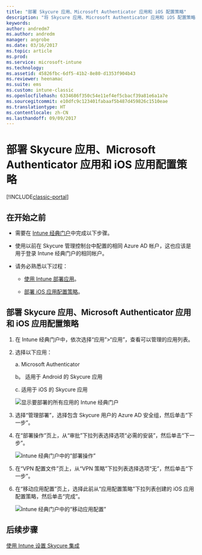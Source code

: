 ```yaml
---
title: "部署 Skycure 应用、Microsoft Authenticator 应用和 iOS 配置策略"
description: "将 Skycure 应用、Microsoft Authenticator 应用和 iOS 配置策略部署到 Intune 经典门户。"
keywords: 
author: andredm7
ms.author: andredm
manager: angrobe
ms.date: 03/16/2017
ms.topic: article
ms.prod: 
ms.service: microsoft-intune
ms.technology: 
ms.assetid: 45826fbc-6df5-41b2-8e80-d1353f904b43
ms.reviewer: heenamac
ms.suite: ems
ms.custom: intune-classic
ms.openlocfilehash: 6334686f350c54e11ef4ef5cbacf39a81e6a1a7e
ms.sourcegitcommit: e10dfc9c123401fabaaf5b487d459826c1510eae
ms.translationtype: HT
ms.contentlocale: zh-CN
ms.lasthandoff: 09/09/2017
---
```

# <a name="deploy-skycure-apps-microsoft-authenticator-app-and-ios-app-configuration-policy"></a>部署 Skycure 应用、Microsoft Authenticator 应用和 iOS 应用配置策略

[!INCLUDE[classic-portal](../includes/classic-portal.md)]

## <a name="before-you-begin"></a>在开始之前

-   需要在 [Intune 经典门户](https://manage.microsoft.com/)中完成以下步骤。

-   使用以前在 Skycure 管理控制台中配置的相同 Azure AD 帐户，这也应该是用于登录 Intune 经典门户的相同帐户。

-   请务必熟悉以下过程：

    -   [使用 Intune 部署应用](/intune-classic/deploy-use/deploy-apps-in-microsoft-intune)。

    -   [部署 iOS 应用配置策略](/intune-classic/deploy-use/configure-ios-apps-with-mobile-app-configuration-policies-in-microsoft-intune)。

## <a name="to-deploy-skycure-apps-microsoft-authenticator-app-and-the-ios-app-configuration-policy"></a>部署 Skycure 应用、Microsoft Authenticator 应用和 iOS 应用配置策略

1.  在 Intune 经典门户中，依次选择“应用”&gt;“应用”，查看可以管理的应用列表。

2.  选择以下应用：

    a.  Microsoft Authenticator

    b。  适用于 Android 的 Skycure 应用

    c.  适用于 iOS 的 Skycure 应用

       ![显示要部署的所有应用的 Intune 经典门户](../media/mtp/skycure-deploy-app-1.png)

3.  选择“管理部署”，选择包含 Skycure 用户的 Azure AD 安全组，然后单击“下一步”。

4.  在“部署操作”页上，从“审批”下拉列表选择选项“必需的安装”，然后单击“下一步”。

    ![Intune 经典门户中的“部署操作”](../media/mtp/skycure-deploy-app-2.png)

5.  在“VPN 配置文件”页上，从“VPN 策略”下拉列表选择选项“无”，然后单击“下一步”。

6.  在“移动应用配置”页上，选择此前从“应用配置策略”下拉列表创建的 iOS 应用配置策略，然后单击“完成”。

    ![Intune 经典门户中的“移动应用配置”](../media/mtp/skycure-deploy-app-3.png)

## <a name="next-steps"></a>后续步骤

[使用 Intune 设置 Skycure 集成](/intune-classic/deploy-use/setup-the-skycure-integration-with-Intune)
